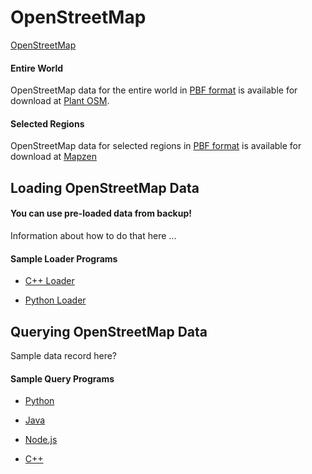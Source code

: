 OpenStreetMap
================================================================

[OpenStreetMap](https://www.openstreetmap.org)

#### Entire World

OpenStreetMap data for the entire world in
[PBF format](http://wiki.openstreetmap.org/wiki/PBF_Format)
is available for download at
[Plant OSM](http://planet.osm.org/).

#### Selected Regions

OpenStreetMap data for selected regions in
[PBF format](http://wiki.openstreetmap.org/wiki/PBF_Format)
is available for download at
[Mapzen](https://mapzen.com/data/metro-extracts)


Loading OpenStreetMap Data
----------------------------------------------------------------

#### You can use pre-loaded data from backup!

Information about how to do that here ...

#### Sample Loader Programs

* [C++ Loader](osm_load/cplusplus)

* [Python Loader](osm_load/python)


Querying OpenStreetMap Data
----------------------------------------------------------------

Sample data record here?

#### Sample Query Programs

* [Python](osm_around/python)

* [Java](osm_around/java)

* [Node.js](osm_around/nodejs)

* [C++](osm_around/cplusplus)
